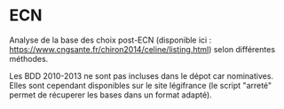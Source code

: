 ECN
===
Analyse de la base des choix post-ECN (disponible ici : https://www.cngsante.fr/chiron2014/celine/listing.html) selon différentes méthodes.

Les BDD 2010-2013 ne sont pas incluses dans le dépot car nominatives. Elles sont cependant disponibles sur le site légifrance (le script "arreté" permet de récuperer les bases dans un format adapté).
